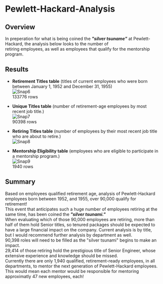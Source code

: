 # Pewlett-Hackard-Analysis

## Overview 
In preperation for what is being coined the __*"silver tsuname"*__ at Pewlett-Hackard, the analysis below looks to the number of<br />
retiring employees, as well as employees that qualify for the mentorship program.

## Results
  - __**Retirement Titles table**__ (titles of current employees who were born between January 1, 1952 and December 31, 1955)\
  ![Snap6](https://user-images.githubusercontent.com/90797036/139515246-5b11ea2c-c5bf-422c-a067-cb2ec4c31549.png)\
  133776 rows

  - __**Unique Titles table**__ (number of retirement-age employees by most recent job title.)\
  ![Snap7](https://user-images.githubusercontent.com/90797036/139515296-b1a5171f-34b3-478b-b7d9-0eaea7d66406.png)\
  90398 rows
  
  - __**Retiring Titles table**__ (number of employees by their most recent job title who are about to retire.)\
  ![Snap8](https://user-images.githubusercontent.com/90797036/139515338-e829212d-2572-4a60-8018-355a9b41d06e.png)

  - __**Mentorship Eligibility table**__ (employees who are eligible to participate in a mentorship program.)\
  ![Snap9](https://user-images.githubusercontent.com/90797036/139515354-630e078d-5f28-455e-a6e2-418c9487ea08.png)\
  1940 rows 
  
## Summary
Based on employees qualified retirement age, analysis of Pewlett-Hackard employees born between 1952, and 1955, over 90,000 qualify for retirement!<br />
This event that anticipates such a huge number of employees retiring at the same time, has been coined the 	__*"silver tsunami."*__ <br />
When evaluating which of those 90,000 employees are retiring, more than half of them hold Senior titles, so tenured packages should be expected to have a large financial impact on the company. Current analysis is by title, but I would recommend further analysis by department as well.<br />
90,398 roles will need to be filled as the "silver tsunami" begins to make an impact.<br />
29,414 of those retiring hold the prestigious title of Senior Engineer, whose extensive experience and knowledge should be missed.<br />
Currently there are only 1,940 qualified, retirement-ready employees, in all departments, to mentor the next generation of Pewlett-Hackard employees. This would mean each mentor would be responsible for mentoring approximatly 47 new employees, each! 
